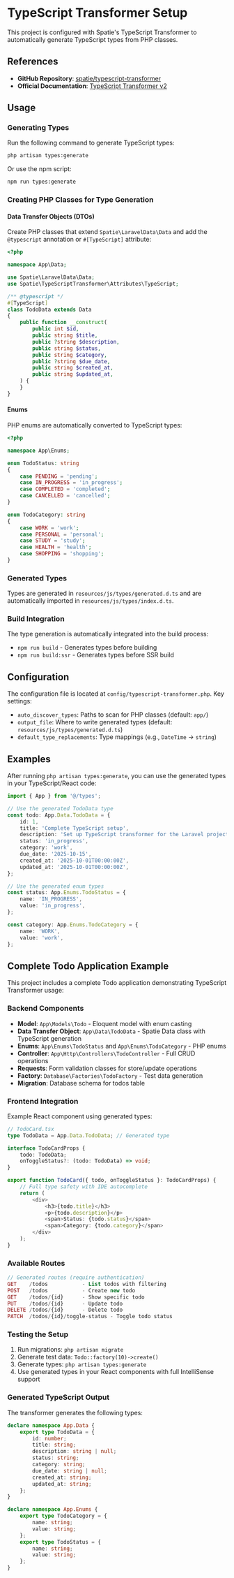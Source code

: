 # TypeScript Transformer Setup

This project is configured with Spatie's TypeScript Transformer to automatically generate TypeScript types from PHP classes.

## References

- **GitHub Repository**: [spatie/typescript-transformer](https://github.com/spatie/typescript-transformer)
- **Official Documentation**: [TypeScript Transformer v2](https://spatie.be/docs/typescript-transformer/v2/introduction)

## Usage

### Generating Types

Run the following command to generate TypeScript types:

```bash
php artisan types:generate
```

Or use the npm script:

```bash
npm run types:generate
```

### Creating PHP Classes for Type Generation

#### Data Transfer Objects (DTOs)

Create PHP classes that extend `Spatie\LaravelData\Data` and add the `@typescript` annotation or `#[TypeScript]` attribute:

```php
<?php

namespace App\Data;

use Spatie\LaravelData\Data;
use Spatie\TypeScriptTransformer\Attributes\TypeScript;

/** @typescript */
#[TypeScript]
class TodoData extends Data
{
    public function __construct(
        public int $id,
        public string $title,
        public ?string $description,
        public string $status,
        public string $category,
        public ?string $due_date,
        public string $created_at,
        public string $updated_at,
    ) {
    }
}
```

#### Enums

PHP enums are automatically converted to TypeScript types:

```php
<?php

namespace App\Enums;

enum TodoStatus: string
{
    case PENDING = 'pending';
    case IN_PROGRESS = 'in_progress';
    case COMPLETED = 'completed';
    case CANCELLED = 'cancelled';
}

enum TodoCategory: string
{
    case WORK = 'work';
    case PERSONAL = 'personal';
    case STUDY = 'study';
    case HEALTH = 'health';
    case SHOPPING = 'shopping';
}
```

### Generated Types

Types are generated in `resources/js/types/generated.d.ts` and are automatically imported in `resources/js/types/index.d.ts`.

### Build Integration

The type generation is automatically integrated into the build process:

- `npm run build` - Generates types before building
- `npm run build:ssr` - Generates types before SSR build

## Configuration

The configuration file is located at `config/typescript-transformer.php`. Key settings:

- `auto_discover_types`: Paths to scan for PHP classes (default: `app/`)
- `output_file`: Where to write generated types (default: `resources/js/types/generated.d.ts`)
- `default_type_replacements`: Type mappings (e.g., `DateTime` → `string`)

## Examples

After running `php artisan types:generate`, you can use the generated types in your TypeScript/React code:

```typescript
import { App } from '@/types';

// Use the generated TodoData type
const todo: App.Data.TodoData = {
    id: 1,
    title: 'Complete TypeScript setup',
    description: 'Set up TypeScript transformer for the Laravel project',
    status: 'in_progress',
    category: 'work',
    due_date: '2025-10-15',
    created_at: '2025-10-01T00:00:00Z',
    updated_at: '2025-10-01T00:00:00Z',
};

// Use the generated enum types
const status: App.Enums.TodoStatus = {
    name: 'IN_PROGRESS',
    value: 'in_progress',
};

const category: App.Enums.TodoCategory = {
    name: 'WORK',
    value: 'work',
};
```

## Complete Todo Application Example

This project includes a complete Todo application demonstrating TypeScript Transformer usage:

### Backend Components

- **Model**: `App\Models\Todo` - Eloquent model with enum casting
- **Data Transfer Object**: `App\Data\TodoData` - Spatie Data class with TypeScript generation
- **Enums**: `App\Enums\TodoStatus` and `App\Enums\TodoCategory` - PHP enums
- **Controller**: `App\Http\Controllers\TodoController` - Full CRUD operations
- **Requests**: Form validation classes for store/update operations
- **Factory**: `Database\Factories\TodoFactory` - Test data generation
- **Migration**: Database schema for todos table

### Frontend Integration

Example React component using generated types:

```typescript
// TodoCard.tsx
type TodoData = App.Data.TodoData; // Generated type

interface TodoCardProps {
    todo: TodoData;
    onToggleStatus?: (todo: TodoData) => void;
}

export function TodoCard({ todo, onToggleStatus }: TodoCardProps) {
    // Full type safety with IDE autocomplete
    return (
        <div>
            <h3>{todo.title}</h3>
            <p>{todo.description}</p>
            <span>Status: {todo.status}</span>
            <span>Category: {todo.category}</span>
        </div>
    );
}
```

### Available Routes

```php
// Generated routes (require authentication)
GET    /todos           - List todos with filtering
POST   /todos           - Create new todo
GET    /todos/{id}      - Show specific todo
PUT    /todos/{id}      - Update todo
DELETE /todos/{id}      - Delete todo
PATCH  /todos/{id}/toggle-status - Toggle todo status
```

### Testing the Setup

1. Run migrations: `php artisan migrate`
2. Generate test data: `Todo::factory(10)->create()`
3. Generate types: `php artisan types:generate`
4. Use generated types in your React components with full IntelliSense support

### Generated TypeScript Output

The transformer generates the following types:

```typescript
declare namespace App.Data {
    export type TodoData = {
        id: number;
        title: string;
        description: string | null;
        status: string;
        category: string;
        due_date: string | null;
        created_at: string;
        updated_at: string;
    };
}

declare namespace App.Enums {
    export type TodoCategory = {
        name: string;
        value: string;
    };
    export type TodoStatus = {
        name: string;
        value: string;
    };
}
```

